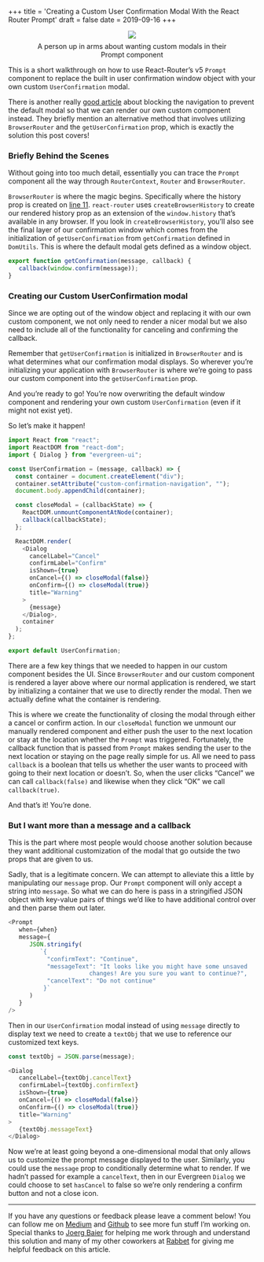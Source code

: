 +++
title = 'Creating a Custom User Confirmation Modal With the React Router Prompt'
draft = false
date =  2019-09-16
+++

<!--more-->

<figure style="text-align: center;">
    <img src='https://cdn-images-1.medium.com/max/2400/1*lYSWM1q3d5jGuZxGDK6iwQ.jpeg' style="max-width: 100%; height: auto;" />
    <figcaption style="margin-top: 0.5em;">A person up in arms about wanting custom modals in their Prompt component</figcaption>
</figure>

This is a short walkthrough on how to use React-Router’s v5 `Prompt` component
to replace the built in user confirmation window object with your own custom
`UserConfirmation` modal.

There is another really [good
article](https://medium.com/@michaelchan_13570/using-react-router-v4-prompt-with-custom-modal-component-ca839f5faf39)
about blocking the navigation to prevent the default modal so that we can render
our own custom component instead. They briefly mention an alternative method
that involves utilizing `BrowserRouter` and the `getUserConfirmation` prop,
which is exactly the solution this post covers!

### Briefly Behind the Scenes

Without going into too much detail, essentially you can trace the `Prompt`
component all the way through `RouterContext`, `Router` and `BrowserRouter`.

`BrowserRouter` is where the magic begins. Specifically where the history prop
is created on [line
11](https://github.com/ReactTraining/react-router/blob/v5.0.0/packages/react-router-dom/modules/BrowserRouter.js).
`react-router` uses `createBrowserHistory` to create our rendered history prop
as an extension of the `window.history` that’s available in any browser. If you
look in `createBrowserHistory`, you’ll also see the final layer of our
confirmation window which comes from the initialization of `getUserConfirmation`
from `getConfirmation` defined in `DomUtils`. This is where the default modal
gets defined as a window object.

```javascript
export function getConfirmation(message, callback) {
   callback(window.confirm(message));
}
```

### Creating our Custom UserConfirmation modal

Since we are opting out of the window object and replacing it with our own
custom component, we not only need to render a nicer modal but we also need to
include all of the functionality for canceling and confirming the callback.

Remember that `getUserConfirmation` is initialized in `BrowserRouter` and is
what determines what our confirmation modal displays. So wherever you’re
initializing your application with `BrowserRouter` is where we’re going to pass
our custom component into the `getUserConfirmation` prop.


And you’re ready to go! You’re now overwriting the default window component and
rendering your own custom `UserConfirmation` (even if it might not exist yet).

So let’s make it happen!

```javascript
import React from "react";
import ReactDOM from "react-dom";
import { Dialog } from "evergreen-ui";

const UserConfirmation = (message, callback) => {
  const container = document.createElement("div");
  container.setAttribute("custom-confirmation-navigation", "");
  document.body.appendChild(container);

  const closeModal = (callbackState) => {
    ReactDOM.unmountComponentAtNode(container);
    callback(callbackState);
  };

  ReactDOM.render(
    <Dialog
      cancelLabel="Cancel"
      confirmLabel="Confirm"
      isShown={true}
      onCancel={() => closeModal(false)}
      onConfirm={() => closeModal(true)}
      title="Warning"
    >
      {message}
    </Dialog>,
    container
  );
};

export default UserConfirmation;
```

There are a few key things that we needed to happen in our custom component
besides the UI. Since `BrowserRouter` and our custom component is rendered a
layer above where our normal application is rendered, we start by initializing a
container that we use to directly render the modal. Then we actually define what
the container is rendering.

This is where we create the functionality of closing the modal through either a
cancel or confirm action. In our `closeModal` function we unmount our manually
rendered component and either push the user to the next location or stay at the
location whether the `Prompt` was triggered. Fortunately, the callback function
that is passed from `Prompt` makes sending the user to the next location or
staying on the page really simple for us. All we need to pass `callback` is a
boolean that tells us whether the user wants to proceed with going to their next
location or doesn’t. So, when the user clicks “Cancel” we can call
`callback(false)` and likewise when they click “OK” we call `callback(true)`.

And that’s it! You’re done.

### But I want more than a message and a callback

This is the part where most people would choose another solution because they
want additional customization of the modal that go outside the two props that
are given to us.

Sadly, that is a legitimate concern. We can attempt to alleviate this a little
by manipulating our `message` prop. Our `Prompt` component will only accept a
string into `message`. So what we can do here is pass in a stringified JSON
object with key-value pairs of things we’d like to have additional control over
and then parse them out later.

```javascript
<Prompt
   when={when}
   message={
      JSON.stringify(
         `{
           "confirmText": "Continue",
           "messageText": "It looks like you might have some unsaved
                       changes! Are you sure you want to continue?",
           "cancelText": "Do not continue"
          }`
      )
   }
/>
```

Then in our `UserConfirmation` modal instead of using `message` directly to
display text we need to create a `textObj` that we use to reference our
customized text keys.

```javascript
const textObj = JSON.parse(message);

<Dialog
   cancelLabel={textObj.cancelText}
   confirmLabel={textObj.confirmText}
   isShown={true}
   onCancel={() => closeModal(false)}
   onConfirm={() => closeModal(true)}
   title="Warning"
>
   {textObj.messageText}
</Dialog>
```

Now we’re at least going beyond a one-dimensional modal that only allows us to
customize the prompt message displayed to the user. Similarly, you could use the
`message` prop to conditionally determine what to render. If we hadn’t passed for
example a `cancelText`, then in our Evergreen `Dialog` we could choose to set
`hasCancel` to false so we’re only rendering a confirm button and not a close
icon.

*****

If you have any questions or feedback please leave a comment below! You can
follow me on [Medium](https://medium.com/@ivymarkwell) and
[Github](https://github.com/ivymarkwell) to see more fun stuff I’m working on.
Special thanks to [Joerg Baier](https://medium.com/u/f27d2add6165) for helping
me work through and understand this solution and many of my other coworkers at
[Rabbet](https://rabbet.com/) for giving me helpful feedback on this article.